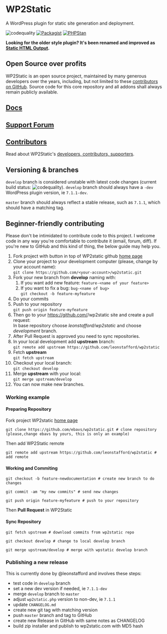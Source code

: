 # WP2Static

A WordPress plugin for static site generation and deployment.

![codequality](https://github.com/leonstafford/wp2static/workflows/codequality/badge.svg?branch=master)
[![Packagist](https://img.shields.io/packagist/v/leonstafford/wp2static.svg?color=239922&style=popout)](https://packagist.org/packages/leonstafford/wp2static)
[![PHPStan](https://img.shields.io/badge/PHPStan-enabled-239922)](https://github.com/phpstan/phpstan)


__Looking for the older style plugin? It's been renamed and improved as [Static HTML Output](https://github.com/WP2Static/static-html-output-plugin).__


## Open Source over profits

WP2Static is an open source project, maintained by many generous developers over the years, including, but not limited to these [contributors on GitHub](https://github.com/WP2Static/wp2static/graphs/contributors). Source code for this core repository and all addons shall always remain publicly available.

## [Docs](https://wp2static.com)

## [Support Forum](https://staticword.press/c/wordpress-static-site-generators/wp2static/)

## [Contributors](https://wp2static.com/contributors)

Read about WP2Static's [developers, contributors, supporters](https://wp2static.com/contributors).

## Versioning & branches

`develop` branch is considered unstable with latest code changes (current build status: ![codequality](https://github.com/leonstafford/wp2static/workflows/codequality/badge.svg?branch=develop)). `develop` branch should always have a `-dev` WordPress plugin version, ie `7.1.1-dev`.

`master` branch should always reflect a stable release, such as `7.1.1`, which should have a matching tag.

## Beginner-friendly contributing

Please don't be intimidated to contribute code to this project. I welcome code
 in any way you're comfortable to contribute it (email, forum, diff). If you're
 new to GitHub and this kind of thing, the below guide may help you. 

1. Fork project with button in top of WP2static github [home page](https://github.com/leonstafford/wp2static)
1. Clone your project to your development computer (please, change <your-account> by your account name):  
   `git clone https://github.com/<your-account>/wp2static.git`
1. Fork your new branch from **develop** naming with:
   1. If you want add new feature: `feature-<name of your feature>`
   1. If you want to fix a bug: `bug-<name of bug>`  
      `git checkout -b feature-myfeature`
1. Do your commits
1. Push to your repository  
   `git push origin feature-myfeature`
1. Then go to your https://github.com/<your-account>/wp2static site and create a pull request:  
   In base repository choose _leonstafford/wp2static_ and choose _development_ branch.
1. After Pull Request is approved you need to sync repositories.
1. In your local development add **upstream** branch:  
   `git remote add upstream https://github.com/leonstafford/wp2static`
1. Fetch **upstream**  
   `git fetch upstream`
1. Checkout your local branch:  
   `git checkout develop`
1. Merge **upstream** with your local:  
   `git merge upstream/develop`
1. You can now make new branches.

### Working example

#### Preparing Repository

Fork project WP2static [home page](https://github.com/leonstafford/wp2static)

`git clone https://github.com/ebavs/wp2static.git # clone repository (please,change ebavs by yours, this is only an example)`

Then add WP2Static remote

`git remote add upstream https://github.com/leonstafford/wp2static # add remote`

#### Working and Commiting

`git checkout -b feature-newdocumentation # create new branch to do changes`

`git commit -am "my new commits" # send new changes`

`git push origin feature-myfeature # push to your repository`

Then **Pull Request** in WP2Static

#### Sync Repository

`git fetch upstream # download commits from wp2static repo`

`git checkout develop # change to local develop branch`

`git merge upstream/develop # merge with wpstatic develop branch`

### Publishing a new release

This is currently done by @leonstafford and involves these steps:

 - test code in `develop` branch
 - set a new dev version if needed, ie `7.1.1-dev`
 - merge `develop` branch to `master`
 - adjust `wp2static.php` version to non-dev, ie `7.1.1`
 - update `CHANGELOG.md`
 - create new git tag with matching version
 - push `master` branch and tag to GitHub
 - create new Release in GitHub with same notes as CHANGELOG
 - build zip installer and publish to wp2static.com with MD5 hash

